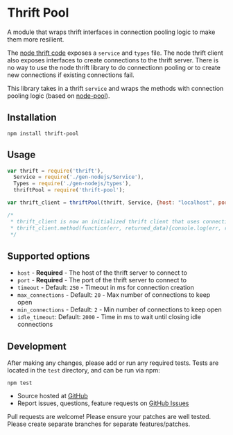 # Thrift Pool

A module that wraps thrift interfaces in connection pooling logic to make them more resilient.

The [node thrift code](https://www.npmjs.com/package/thrift) exposes a `service` and `types` file.
The node thrift client also exposes interfaces to create connections to the thrift server.
There is no way to use the node thrift library to do connectionn pooling or to create new connections if existing connections fail.

This library takes in a thrift `service` and wraps the methods with connection pooling logic (based on [node-pool](https://github.com/coopernurse/node-pool)).


## Installation

```
npm install thrift-pool
```

## Usage
```javascript
var thrift = require('thrift'),
  Service = require('./gen-nodejs/Service'),
  Types = require('./gen-nodejs/types'),
  thriftPool = require('thrift-pool');

var thrift_client = thriftPool(thrift, Service, {host: "localhost", port: 9090});

/*
 * thrift_client is now an initialized thrift client that uses connection pooling behind the scenes
 * thrift_client.method(function(err, returned_data){console.log(err, returned_data)});
 */

```

## Supported options

- `host` - **Required** - The host of the thrift server to connect to
- `port` - **Required** - The port of the thrift server to connect to
- `timeout` - Default: `250` - Timeout in ms for connection creation
- `max_connections` - Default: `20` - Max number of connections to keep open
- `min_connections` - Default: `2` - Min number of connections to keep open
- `idle_timeout`: Default: `2000` - Time in ms to wait until closing idle connections

## Development
After making any changes, please add or run any required tests. Tests are located in the `test` directory, and can be run via npm:
```
npm test
```

- Source hosted at [GitHub](https://github.com/Clever/thrift-pool)
- Report issues, questions, feature requests on [GitHub Issues](https://github.com/Clever/thrift-pool/issues)

Pull requests are welcome! Please ensure your patches are well tested. Please create separate branches for separate features/patches.
